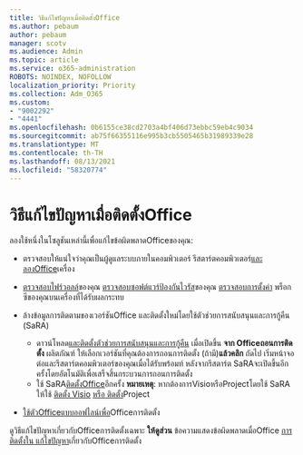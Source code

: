 ```yaml
---
title: วิธีแก้ไขปัญหาเมื่อติดตั้งOffice
ms.author: pebaum
author: pebaum
manager: scotv
ms.audience: Admin
ms.topic: article
ms.service: o365-administration
ROBOTS: NOINDEX, NOFOLLOW
localization_priority: Priority
ms.collection: Adm_O365
ms.custom:
- "9002292"
- "4441"
ms.openlocfilehash: 0b6155ce38cd2703a4bf406d73ebbc59eb4c9034
ms.sourcegitcommit: ab75f66355116e995b3cb5505465b31989339e28
ms.translationtype: MT
ms.contentlocale: th-TH
ms.lasthandoff: 08/13/2021
ms.locfileid: "58320774"
---
```

# <a name="solutions-for-issues-when-installing-office"></a>วิธีแก้ไขปัญหาเมื่อติดตั้งOffice

ลองใช้หนึ่งในโซลูชันเหล่านี้เพื่อแก้ไขข้อผิดพลาดOfficeของคุณ:

- ตรวจสอบให้แน่ใจว่าคุณเป็นผู้ดูแลระบบภายในคอมพิวเตอร์ รีสตาร์ตคอมพิวเตอร์[และลองOffice](https://portal.office.com/OLS/MySoftware.aspx)เครื่อง

- [ตรวจสอบไฟร์วอลล์](https://support.office.com/article/unlicensed-product-and-activation-errors-in-office-0d23d3c0-c19c-4b2f-9845-5344fedc4380#bkmk_checkfirewall)ของคุณ [ตรวจสอบซอฟต์แวร์ป้องกันไวรัส](https://support.office.com/article/unlicensed-product-and-activation-errors-in-office-0d23d3c0-c19c-4b2f-9845-5344fedc4380#bkmk_checkav)ของคุณ [ตรวจสอบการตั้งค่า](https://support.office.com/article/unlicensed-product-and-activation-errors-in-office-0d23d3c0-c19c-4b2f-9845-5344fedc4380#bkmk_checkproxy) พร็อกซีของคุณบนเครื่องที่ได้รับผลกระทบ

- ล้างข้อมูลการติดตามของเวอร์ชันOffice และติดตั้งใหม่โดยใช้ตัวช่วยการสนับสนุนและการกู้คืน (SaRA) 

    - ดาวน์โหลด[และติดตั้งตัวช่วยการสนับสนุนและการกู้คืน](https://aka.ms/SARA-OfficeUninstall-Alchemy) เมื่อเปิดขึ้น **จาก Officeถอนการติดตั้ง** ผลิตภัณฑ์ ให้เลือกเวอร์ชันที่คุณต้องการถอนการติดตั้ง (ถ้ามี)**แล้วคลิก** ถัดไป เริ่มหน้าจอต่อและรีสตาร์ตคอมพิวเตอร์ของคุณเมื่อได้รับพร้อมท์ หลังจากรีสตาร์ต SaRAจะเปิดขึ้นอีกครั้งโดยอัตโนมัติเพื่อเสร็จสิ้นกระบวนการถอนการติดตั้ง
    - ใช้ SaRA[ติดตั้งOffice](https://aka.ms/sara-officeinstall)อีกครั้ง 
    **หมายเหตุ**: หากต้องการVisioหรือProjectโดยใช้ SaRA ให้ใช้ [ติดตั้ง Visio](https://aka.ms/SaRA-VisioSetupScenario) [หรือ ติดตั้ง](https://aka.ms/SaRA-ProjectSetupScenario)Project  

- [ใช้ตัวOfficeแบบออฟไลน์เพื่อ](https://support.office.com/article/f0a85fe7-118f-41cb-a791-d59cef96ad1c?wt.mc_id=Alchemy_ClientDIA)Officeการติดตั้ง

ดูวิธีแก้ไขปัญหาเกี่ยวกับOfficeการติดตั้งเฉพาะ **ให้ดูส่วน** ข้อความแสดงข้อผิดพลาดเมื่อOffice [การติดตั้งใน แก้ไขปัญหา](https://support.office.com/article/35ff2def-e0b2-4dac-9784-4cf212c1f6c2#BKMK_ErrorMessages)เกี่ยวกับOfficeการติดตั้ง


